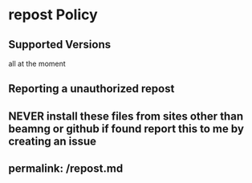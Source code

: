 


# repost Policy

## Supported Versions
all at the moment

## Reporting a unauthorized repost
NEVER install these files from sites other than beamng or github
if found report this to me by creating an issue
---
permalink: /repost.md
---
